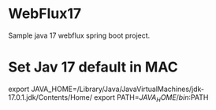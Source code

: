 # WebFlux17

Sample java 17 webflux spring boot project.


# Set Jav 17 default in MAC


export JAVA_HOME=/Library/Java/JavaVirtualMachines/jdk-17.0.1.jdk/Contents/Home/
export PATH=$JAVA_HOME/bin:$PATH
